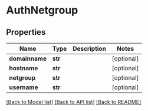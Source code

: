 # AuthNetgroup

## Properties
Name | Type | Description | Notes
------------ | ------------- | ------------- | -------------
**domainname** | **str** |  | [optional] 
**hostname** | **str** |  | [optional] 
**netgroup** | **str** |  | [optional] 
**username** | **str** |  | [optional] 

[[Back to Model list]](../README.md#documentation-for-models) [[Back to API list]](../README.md#documentation-for-api-endpoints) [[Back to README]](../README.md)


